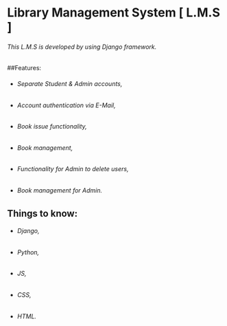 # Library Management System [ L.M.S ]
###### This L.M.S is developed by using Django framework.

##Features:
- ###### Separate Student & Admin accounts,
- ###### Account authentication via E-Mail,
- ###### Book issue functionality,
- ###### Book management,
- ###### Functionality for Admin to delete users,
- ###### Book management for Admin.

## Things to know:
- ###### Django,
- ###### Python,
- ###### JS,
- ###### CSS,
- ###### HTML.
